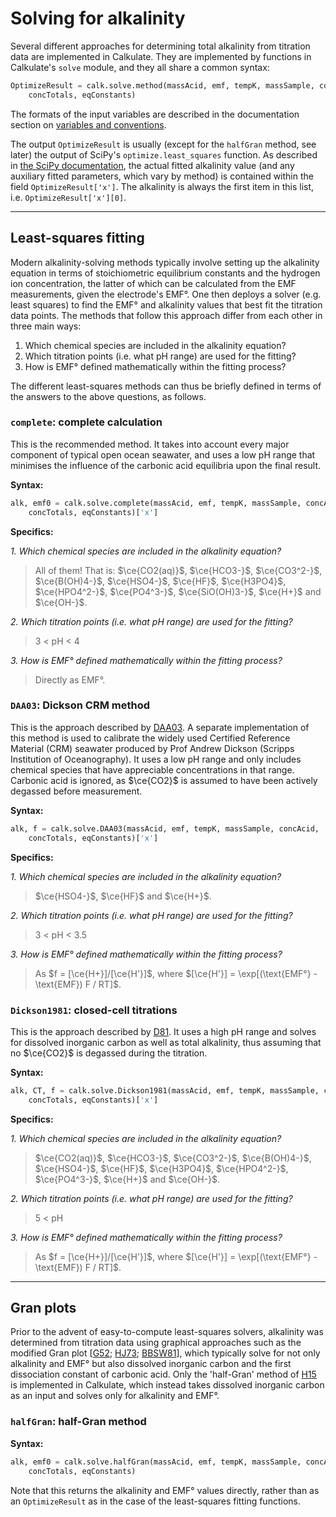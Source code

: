 <script type="text/x-mathjax-config">
MathJax.Hub.Config({tex2jax: {inlineMath: [['$','$'], ['\\(','\\)']]}});
MathJax.Ajax.config.path["mhchem"] =
  "https://cdnjs.cloudflare.com/ajax/libs/mathjax-mhchem/3.3.2";
MathJax.Hub.Config({TeX: {extensions: ["[mhchem]/mhchem.js"]}});
</script><script src='https://cdnjs.cloudflare.com/ajax/libs/mathjax/2.7.5/MathJax.js?config=TeX-MML-AM_CHTML' async></script>

# Solving for alkalinity

Several different approaches for determining total alkalinity from titration data are implemented in Calkulate. They are implemented by functions in Calkulate's `solve` module, and they all share a common syntax:

```python
OptimizeResult = calk.solve.method(massAcid, emf, tempK, massSample, concAcid,
    concTotals, eqConstants)
```

The formats of the input variables are described in the documentation section on [variables and conventions](../conventions).

The output `OptimizeResult` is usually (except for the `halfGran` method, see later) the output of SciPy's `optimize.least_squares` function. As described in [the SciPy documentation](https://docs.scipy.org/doc/scipy/reference/generated/scipy.optimize.least_squares.html), the actual fitted alkalinity value (and any auxiliary fitted parameters, which vary by method) is contained within the field `OptimizeResult['x']`. The alkalinity is always the first item in this list, i.e. `OptimizeResult['x'][0]`.

---

## Least-squares fitting

Modern alkalinity-solving methods typically involve setting up the alkalinity equation in terms of stoichiometric equilibrium constants and the hydrogen ion concentration, the latter of which can be calculated from the EMF measurements, given the electrode's EMF°. One then deploys a solver (e.g. least squares) to find the EMF° and alkalinity values that best fit the titration data points. The methods that follow this approach differ from each other in three main ways:

  1. Which chemical species are included in the alkalinity equation?
  2. Which titration points (i.e. what pH range) are used for the fitting?
  3. How is EMF° defined mathematically within the fitting process?

The different least-squares methods can thus be briefly defined in terms of the answers to the above questions, as follows.

### `complete`: complete calculation

This is the recommended method. It takes into account every major component of typical open ocean seawater, and uses a low pH range that minimises the influence of the carbonic acid equilibria upon the final result.

**Syntax:**

```python
alk, emf0 = calk.solve.complete(massAcid, emf, tempK, massSample, concAcid,
    concTotals, eqConstants)['x']
```

**Specifics:**

*1. Which chemical species are included in the alkalinity equation?*

> All of them! That is: $\ce{CO2(aq)}$, $\ce{HCO3-}$, $\ce{CO3^2-}$, $\ce{B(OH)4-}$, $\ce{HSO4-}$, $\ce{HF}$, $\ce{H3PO4}$, $\ce{HPO4^2-}$, $\ce{PO4^3-}$, $\ce{SiO(OH)3-}$, $\ce{H+}$ and $\ce{OH-}$.

*2. Which titration points (i.e. what pH range) are used for the fitting?*

> 3 < pH < 4

*3. How is EMF° defined mathematically within the fitting process?*

> Directly as EMF°.

### `DAA03`: Dickson CRM method

This is the approach described by [DAA03](../references/#DAA03). A separate implementation of this method is used to calibrate the widely used Certified Reference Material (CRM) seawater produced by Prof Andrew Dickson (Scripps Institution of Oceanography). It uses a low pH range and only includes chemical species that have appreciable concentrations in that range. Carbonic acid is ignored, as $\ce{CO2}$ is assumed to have been actively degassed before measurement.

**Syntax:**

```python
alk, f = calk.solve.DAA03(massAcid, emf, tempK, massSample, concAcid,
    concTotals, eqConstants)['x']
```

**Specifics:**

*1. Which chemical species are included in the alkalinity equation?*

> $\ce{HSO4-}$, $\ce{HF}$ and $\ce{H+}$.

*2. Which titration points (i.e. what pH range) are used for the fitting?*

> 3 < pH < 3.5

*3. How is EMF° defined mathematically within the fitting process?*

> As $f = [\ce{H+}]/[\ce{H'}]$, where $[\ce{H'}] = \exp[(\text{EMF°} - \text{EMF}) F / RT]$.

### `Dickson1981`: closed-cell titrations

This is the approach described by [D81](../references/#D81). It uses a high pH range and solves for dissolved inorganic carbon as well as total alkalinity, thus assuming that no $\ce{CO2}$ is degassed during the titration.

**Syntax:**

```python
alk, CT, f = calk.solve.Dickson1981(massAcid, emf, tempK, massSample, concAcid,
    concTotals, eqConstants)['x']
```

**Specifics:**

*1. Which chemical species are included in the alkalinity equation?*

> $\ce{CO2(aq)}$, $\ce{HCO3-}$, $\ce{CO3^2-}$, $\ce{B(OH)4-}$, $\ce{HSO4-}$, $\ce{HF}$, $\ce{H3PO4}$, $\ce{HPO4^2-}$, $\ce{PO4^3-}$, $\ce{H+}$ and $\ce{OH-}$.

*2. Which titration points (i.e. what pH range) are used for the fitting?*

> 5 < pH

*3. How is EMF° defined mathematically within the fitting process?*

> As $f = [\ce{H+}]/[\ce{H'}]$, where $[\ce{H'}] = \exp[(\text{EMF°} - \text{EMF}) F / RT]$.

---

## Gran plots

Prior to the advent of easy-to-compute least-squares solvers, alkalinity was determined from titration data using graphical approaches such as the modified Gran plot [[G52](../references/#G52); [HJ73](../references/#HJ73); [BBSW81](../references/#BBSW81)], which typically solve for not only alkalinity and EMF° but also dissolved inorganic carbon and the first dissociation constant of carbonic acid. Only the 'half-Gran' method of [H15](../references/#H15) is implemented in Calkulate, which instead takes dissolved inorganic carbon as an input and solves only for alkalinity and EMF°.

### `halfGran`: half-Gran method

**Syntax:**

```python
alk, emf0 = calk.solve.halfGran(massAcid, emf, tempK, massSample, concAcid,
    concTotals, eqConstants)
```

Note that this returns the alkalinity and EMF° values directly, rather than as an `OptimizeResult` as in the case of the least-squares fitting functions.
